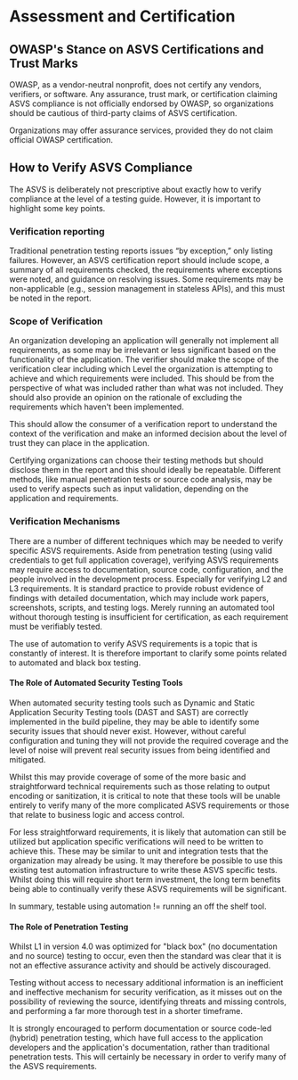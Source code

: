 # Assessment and Certification

## OWASP's Stance on ASVS Certifications and Trust Marks

OWASP, as a vendor-neutral nonprofit, does not certify any vendors, verifiers, or software. Any assurance, trust mark, or certification claiming ASVS compliance is not officially endorsed by OWASP, so organizations should be cautious of third-party claims of ASVS certification.

Organizations may offer assurance services, provided they do not claim official OWASP certification.

## How to Verify ASVS Compliance

The ASVS is deliberately not prescriptive about exactly how to verify compliance at the level of a testing guide. However, it is important to highlight some key points.

### Verification reporting

Traditional penetration testing reports issues “by exception,” only listing failures. However, an ASVS certification report should include scope, a summary of all requirements checked, the requirements where exceptions were noted, and guidance on resolving issues. Some requirements may be non-applicable (e.g., session management in stateless APIs), and this must be noted in the report.

### Scope of Verification

An organization developing an application will generally not implement all requirements, as some may be irrelevant or less significant based on the functionality of the application. The verifier should make the scope of the verification clear including which Level the organization is attempting to achieve and which requirements were included. This should be from the perspective of what was included rather than what was not included. They should also provide an opinion on the rationale of excluding the requirements which haven't been implemented.

This should allow the consumer of a verification report to understand the context of the verification and make an informed decision about the level of trust they can place in the application.

Certifying organizations can choose their testing methods but should disclose them in the report and this should ideally be repeatable. Different methods, like manual penetration tests or source code analysis, may be used to verify aspects such as input validation, depending on the application and requirements.

### Verification Mechanisms

There are a number of different techniques which may be needed to verify specific ASVS requirements. Aside from penetration testing (using valid credentials to get full application coverage), verifying ASVS requirements may require access to documentation, source code, configuration, and the people involved in the development process. Especially for verifying L2 and L3 requirements. It is standard practice to provide robust evidence of findings with detailed documentation, which may include work papers, screenshots, scripts, and testing logs. Merely running an automated tool without thorough testing is insufficient for certification, as each requirement must be verifiably tested.

The use of automation to verify ASVS requirements is a topic that is constantly of interest. It is therefore important to clarify some points related to automated and black box testing.

#### The Role of Automated Security Testing Tools

When automated security testing tools such as Dynamic and Static Application Security Testing tools (DAST and SAST) are correctly implemented in the build pipeline, they may be able to identify some security issues that should never exist. However, without careful configuration and tuning they will not provide the required coverage and the level of noise will prevent real security issues from being identified and mitigated.

Whilst this may provide coverage of some of the more basic and straightforward technical requirements such as those relating to output encoding or sanitization, it is critical to note that these tools will be unable entirely to verify many of the more complicated ASVS requirements or those that relate to business logic and access control.

For less straightforward requirements, it is likely that automation can still be utilized but application specific verifications will need to be written to achieve this. These may be similar to unit and integration tests that the organization may already be using. It may therefore be possible to use this existing test automation infrastructure to write these ASVS specific tests. Whilst doing this will require short term investment, the long term benefits being able to continually verify these ASVS requirements will be significant.

In summary, testable using automation != running an off the shelf tool.

#### The Role of Penetration Testing

Whilst L1 in version 4.0 was optimized for "black box" (no documentation and no source) testing to occur, even then the standard was clear that it is not an effective assurance activity and should be actively discouraged.

Testing without access to necessary additional information is an inefficient and ineffective mechanism for security verification, as it misses out on the possibility of reviewing the source, identifying threats and missing controls, and performing a far more thorough test in a shorter timeframe.

It is strongly encouraged to perform documentation or source code-led (hybrid) penetration testing, which have full access to the application developers and the application's documentation, rather than traditional penetration tests. This will certainly be necessary in order to verify many of the ASVS requirements.
